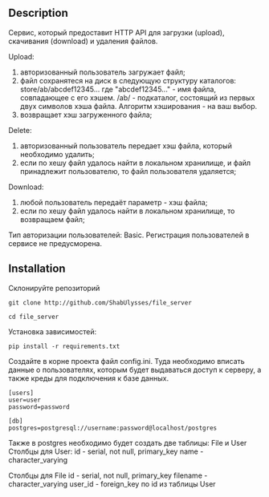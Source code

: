 ## Description
Сервис, который предоставит HTTP API для загрузки (upload), скачивания (download) и удаления файлов.

Upload:
1. авторизованный пользователь загружает файл;
2. файл сохранятеся на диск в следующую структуру каталогов:
store/ab/abcdef12345...
где "abcdef12345..." - имя файла, совпадающее с его хэшем.
/ab/ - подкаталог, состоящий из первых двух символов хэша файла.
Алгоритм хэширования - на ваш выбор.
3. возвращает хэш загруженного файла;

Delete:
1. авторизованный пользователь передает хэш файла, который необходимо удалить;
2. если по хешу файл удалось найти в локальном хранилище, и файл принадлежит пользователю, то файл пользователя удаляется;

Download:
1. любой пользователь передаёт параметр - хэш файла;
2. если по хешу файл удалось найти в локальном хранилище, то возвращаем файл;

Тип авторизации пользователей: Basic.
Регистрация пользователей в сервисе не предусморена.

## Installation

Склонируйте репозиторий

```
git clone http://github.com/ShabUlysses/file_server
```

```
cd file_server
```

Установка зависимостей:

```
pip install -r requirements.txt
```
Создайте в корне проекта файл config.ini. Туда необходимо вписать данные о пользователях, которым будет выдаваться доступ к серверу, а также креды для подключения к базе данных.

```
[users]
user=user
password=password

[db]
postgres=postgresql://username:password@localhost/postgres
```

Также в postgres необходимо будет создать две таблицы: File и User
Столбцы для User:
id - serial, not null, primary_key
name - character_varying

Столбцы для File
id - serial, not null, primary_key
filename - character_varying
user_id - foreign_key по id из таблицы User
